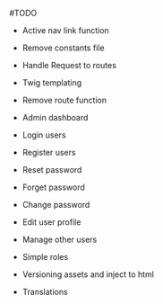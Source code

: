 #TODO

- Active nav link function
- Remove constants file
- Handle Request to routes
- Twig templating
- Remove route function

- Admin dashboard
- Login users
- Register users
- Reset password
- Forget password
- Change password
- Edit user profile

- Manage other users
- Simple roles

- Versioning assets and inject to html
- Translations
